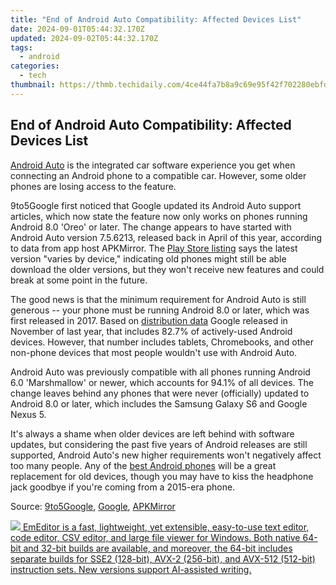 ```yaml
---
title: "End of Android Auto Compatibility: Affected Devices List"
date: 2024-09-01T05:44:32.170Z
updated: 2024-09-02T05:44:32.170Z
tags:
  - android
categories:
  - tech
thumbnail: https://thmb.techidaily.com/4ce44fa7b8a9c69e95f42f702280ebfd0bb16df8b52b80b737f6be60e6367144.PNG
---
```


## End of Android Auto Compatibility: Affected Devices List

[Android Auto](https://solve-popular.techidaily.com/boost-conversions-using-the-latest-cookiebot-technology-features/) is the integrated car software experience you get when connecting an Android phone to a compatible car. However, some older phones are losing access to the feature.

 9to5Google first noticed that Google updated its Android Auto support articles, which now state the feature now only works on phones running Android 8.0 'Oreo' or later. The change appears to have started with Android Auto version 7.5.6213, released back in April of this year, according to data from app host APKMirror. The [Play Store listing](https://www.anrdoezrs.net/links/3607085/type/dlg/sid/UUhtgUeUpU205012/https://play.google.com/store/apps/details?id=com.google.android.projection.gearhead) says the latest version "varies by device," indicating old phones might still be able download the older versions, but they won't receive new features and could break at some point in the future.

 The good news is that the minimum requirement for Android Auto is still generous -- your phone must be running Android 8.0 or later, which was first released in 2017\. Based on [distribution data](https://9to5google.com/2021/11/22/android-2021-distribution-numbers/) Google released in November of last year, that includes 82.7% of actively-used Android devices. However, that number includes tablets, Chromebooks, and other non-phone devices that most people wouldn't use with Android Auto.

 Android Auto was previously compatible with all phones running Android 6.0 'Marshmallow' or newer, which accounts for 94.1% of all devices. The change leaves behind any phones that were never (officially) updated to Android 8.0 or later, which includes the Samsung Galaxy S6 and Google Nexus 5.

 It's always a shame when older devices are left behind with software updates, but considering the past five years of Android releases are still supported, Android Auto's new higher requirements won't negatively affect too many people. Any of the [best Android phones](https://twitter-videos.techidaily.com/hot-takes-highlight-twitters-trending-topics-for-2024/) will be a great replacement for old devices, though you may have to kiss the headphone jack goodbye if you're coming from a 2015-era phone.

 Source: [9to5Google](https://9to5google.com/2022/08/01/android-auto-requirements-2022/), [Google](https://support.google.com/androidauto/answer/6348019#zippy=%2Candroid-auto-on-your-car-display-with-a-usb-cable), [APKMirror](https://www.apkmirror.com/apk/google-inc/android-auto/android-auto-7-5-6213-release/)

<ins class="adsbygoogle"
     style="display:block"
     data-ad-format="autorelaxed"
     data-ad-client="ca-pub-7571918770474297"
     data-ad-slot="1223367746"></ins>



<ins class="adsbygoogle"
     style="display:block"
     data-ad-client="ca-pub-7571918770474297"
     data-ad-slot="8358498916"
     data-ad-format="auto"
     data-full-width-responsive="true"></ins>



<!-- affiliate ads begin -->
<a href="https://shop.emeditor.com/order/checkout.php?PRODS=4610657&QTY=1&AFFILIATE=108875&CART=1"><img src="https://www.emeditor.com/wp-content/uploads/2024/06/emeditor_chat_ai.png" border="0">
EmEditor is a fast, lightweight, yet extensible, easy-to-use text editor, code editor, CSV editor, and large file viewer for Windows. Both native 64-bit and 32-bit builds are available, and moreover, the 64-bit includes separate builds for SSE2 (128-bit), AVX-2 (256-bit), and AVX-512 (512-bit) instruction sets. New versions support AI-assisted writing.</a>
<!-- affiliate ads end -->